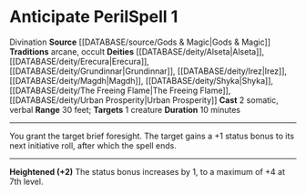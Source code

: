 ﻿---
actions: '[two-actions]'
area: null
bloodline: null
component:
- Somatic
- Verbal
cost: null
deity:
- '[[DATABASE/deity/Alseta|Alseta]]'
- '[[DATABASE/deity/Erecura|Erecura]]'
- '[[DATABASE/deity/Grundinnar|Grundinnar]]'
- '[[DATABASE/deity/Grundinnar|Grundinnar]]'
- '[[DATABASE/deity/Irez|Irez]]'
- '[[DATABASE/deity/Magdh|Magdh]]'
- '[[DATABASE/deity/Shyka|Shyka]]'
- '[[DATABASE/deity/The Freeing Flame|TheFreeing Flame]]'
- '[[DATABASE/deity/Urban Prosperity|Urban Prosperity]]'
domain: null
duration: 10 minutes
element: null
heighten: '+2'
heighten_level: 1, 3, 5, 7, 9
id: '568'
lesson: null
level: '1'
mystery: null
name: Anticipate Peril
patron_theme: null
range: 30 feet
rarity: Common
requirement: null
rus_type_level: null
saving_throw: null
school: Divination
source: '[[DATABASE/source/Gods & Magic|Gods & Magic]]'
target: 1 creature
tradition:
- Arcane
- Occult
trait:
- '[[DATABASE/trait/Divination|Divination]]'
trigger: null
type: Spell

---
# Anticipate Peril<span class="item-type">Spell 1</span>

<span class="item-trait">Divination</span>
**Source** [[DATABASE/source/Gods & Magic|Gods & Magic]] 
**Traditions** arcane, occult
**Deities** [[DATABASE/deity/Alseta|Alseta]], [[DATABASE/deity/Erecura|Erecura]], [[DATABASE/deity/Grundinnar|Grundinnar]], [[DATABASE/deity/Irez|Irez]], [[DATABASE/deity/Magdh|Magdh]], [[DATABASE/deity/Shyka|Shyka]], [[DATABASE/deity/The Freeing Flame|The Freeing Flame]], [[DATABASE/deity/Urban Prosperity|Urban Prosperity]]
**Cast** <span class="action-icon">2</span> somatic, verbal
**Range** 30 feet; **Targets** 1 creature
**Duration** 10 minutes

---
You grant the target brief foresight. The target gains a +1 status bonus to its next initiative roll, after which the spell ends.

---
**Heightened (+2)** The status bonus increases by 1, to a maximum of +4 at 7th level.
